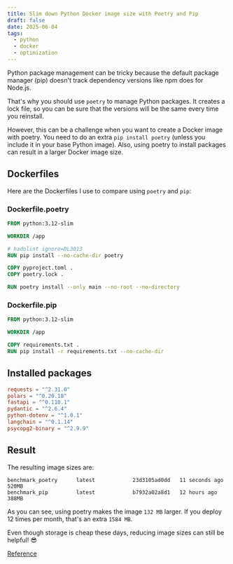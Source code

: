 ```yaml
---
title: Slim down Python Docker image size with Poetry and Pip
draft: false
date: 2025-06-04
tags:
  - python
  - docker
  - optimization
---
```


Python package management can be tricky because the default package manager (pip) doesn't track dependency versions like npm does for Node.js.

That's why you should use `poetry` to manage Python packages. It creates a lock file, so you can be sure that the versions will be the same every time you reinstall.

However, this can be a challenge when you want to create a Docker image with poetry. You need to do an extra `pip install poetry` (unless you include it in your base Python image). Also, using poetry to install packages can result in a larger Docker image size.

## Dockerfiles

Here are the Dockerfiles I use to compare using `poetry` and `pip`:

### Dockerfile.poetry

```Dockerfile
FROM python:3.12-slim

WORKDIR /app

# hadolint ignore=DL3013
RUN pip install --no-cache-dir poetry

COPY pyproject.toml .
COPY poetry.lock .

RUN poetry install --only main --no-root --no-directory
```

### Dockerfile.pip

```Dockerfile
FROM python:3.12-slim

WORKDIR /app

COPY requirements.txt .
RUN pip install -r requirements.txt --no-cache-dir
```

## Installed packages

```toml
requests = "^2.31.0"
polars = "^0.20.18"
fastapi = "^0.110.1"
pydantic = "^2.6.4"
python-dotenv = "^1.0.1"
langchain = "^0.1.14"
psycopg2-binary = "^2.9.9"
```

## Result

The resulting image sizes are:

```log
benchmark_poetry      latest            23d3105ad0dd   11 seconds ago   520MB
benchmark_pip         latest            b7932a02a8d1   12 hours ago     388MB
```

As you can see, using poetry makes the image `132 MB` larger. If you deploy 12 times per month, that's an extra `1584 MB`.

Even though storage is cheap these days, reducing image sizes can still be helpful! 😎

[Reference](https://karnwong.me/posts/2024/04/slim-down-python-docker-image-size-with-poetry-and-pip/ )
